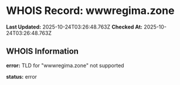 # WHOIS Record: wwwregima.zone

**Last Updated:** 2025-10-24T03:26:48.763Z
**Checked At:** 2025-10-24T03:26:48.763Z

## WHOIS Information

**error:** TLD for "wwwregima.zone" not supported

**status:** error

